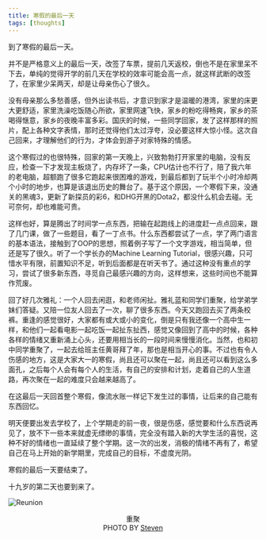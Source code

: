 ```yaml
---
title: 寒假的最后一天
tags: [thoughts]
---
```


到了寒假的最后一天。

并不是严格意义上的最后一天，改签了车票，提前几天返校，倒也不是在家里呆不下去，单纯的觉得开学的前几天在学校的效率可能会高一点，就这样武断的改签了，在家里少呆两天，却是让母亲伤心了很久。

没有母亲那么多愁善感，但外出读书后，才意识到家才是温暖的港湾，家里的床更大更舒适，家里洗澡吃饭随心所欲，家里网速飞快，家乡的粉吃得畅爽，家乡的茶喝得惬意，家乡的夜晚丰富多彩。国庆的时候，一些同学回家，发了这样那样的照片，配上各种文字表情，那时还觉得他们太过浮夸，没必要这样大惊小怪。这次自己回来，才理解他们的行为，才体会到游子对家特殊的情感。

这个寒假过的也很特殊，回家的第一天晚上，兴致勃勃打开家里的电脑，没有反应，检查一下才发现主板烧了，内存坏了一条，CPU估计也不行了，陪了我六年的老电脑，超额跑了很多它跑起来很困难的游戏，到最后都到了玩半个小时冷却两个小时的地步，也算是该退出历史的舞台了。基于这个原因，一个寒假下来，没通关的黑魂3，更新了新探员的彩6，和DHG开黑的Dota2，都没什么机会去碰。无可奈何，却也难能可贵。

<!--more-->

这样也好，算是腾出了时间学一点东西，把输在起跑线上的进度赶一点点回来，跟了几门课，做了一些题目，看了一丁点书。什么东西都尝试了一点，学了两门语言的基本语法，接触到了OOP的思想，照着例子写了一个文字游戏，相当简单，但还是写了很久。听了一个学长办的Machine Learning Tutorial，很感兴趣，只可惜水平有限，前置知识不足，听到后面都是在听天书了。通过这种没有重点的学习，尝试了很多新东西，寻觅自己最感兴趣的方向，这样想来，这些时间也不能算作荒废。

回了好几次雅礼：一个人回去闲逛，和老师闲扯。雅礼蓝和同学们重聚，给学弟学妹们答疑。又陪一位友人回去了一次，聊了很多东西。今天又跑回去买了两条校裤。重逢的感觉很好，大家都有或大或小的变化，倒是只有我还像一个高中生一样，和他们一起看电影一起吃饭一起扯东扯西，感觉又像回到了高中的时候，各种各样的情绪又重新涌上心头，还要用相当长的一段时间来慢慢消化。当然，也和初中同学重聚了，一起去给班主任黄哥拜了年，那也是相当开心的事。不过也有令人伤感的地方，这是大家大一的寒假，尚且还可以聚在一起，尚且还可以看到这么多面孔，之后每个人会有每个人的生活，有自己的安排和计划，走着自己的人生道路，再次聚在一起的难度只会越来越高了。

在这最后一天回首整个寒假，像流水账一样记下发生过的事情，让后来的自己能有东西回忆。

明天便要出发去学校了，上个学期走的前一夜，很是伤感，感觉要和什么东西说再见了，放不下一些本来就虚无缥缈的事情，完全没有踏入新的大学生活的喜悦，这种不好的情绪也一直延续了整个学期。这一次的出发，消极的情绪不再有了，希望自己在马上开始的新学期里，完成自己的目标，不虚度光阴。

寒假的最后一天要结束了。

十九岁的第二天也要到来了。

![Reunion](/images/last-day-of-winter-2017/reunion.jpg)

<center>重聚</center>
<center>PHOTO BY <a href="https://www.zhihu.com/people/kuang-li-ming">Steven</a></center>